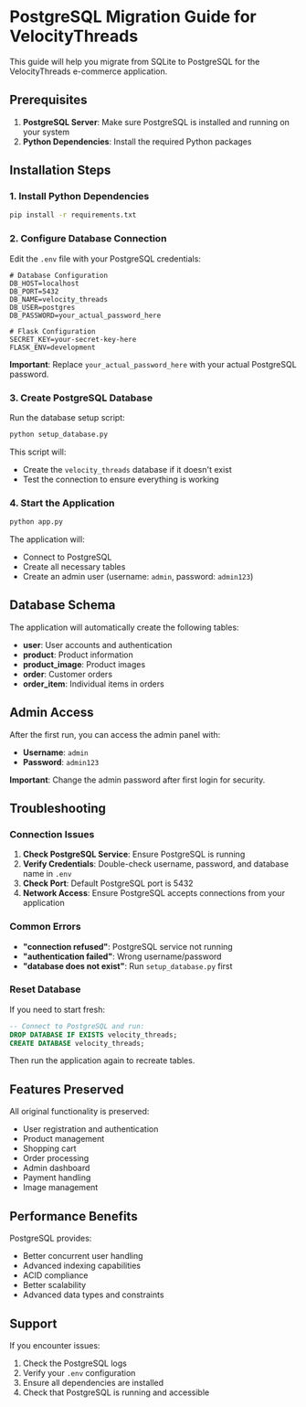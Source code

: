 # PostgreSQL Migration Guide for VelocityThreads

This guide will help you migrate from SQLite to PostgreSQL for the VelocityThreads e-commerce application.

## Prerequisites

1. **PostgreSQL Server**: Make sure PostgreSQL is installed and running on your system
2. **Python Dependencies**: Install the required Python packages

## Installation Steps

### 1. Install Python Dependencies

```bash
pip install -r requirements.txt
```

### 2. Configure Database Connection

Edit the `.env` file with your PostgreSQL credentials:

```env
# Database Configuration
DB_HOST=localhost
DB_PORT=5432
DB_NAME=velocity_threads
DB_USER=postgres
DB_PASSWORD=your_actual_password_here

# Flask Configuration
SECRET_KEY=your-secret-key-here
FLASK_ENV=development
```

**Important**: Replace `your_actual_password_here` with your actual PostgreSQL password.

### 3. Create PostgreSQL Database

Run the database setup script:

```bash
python setup_database.py
```

This script will:
- Create the `velocity_threads` database if it doesn't exist
- Test the connection to ensure everything is working

### 4. Start the Application

```bash
python app.py
```

The application will:
- Connect to PostgreSQL
- Create all necessary tables
- Create an admin user (username: `admin`, password: `admin123`)

## Database Schema

The application will automatically create the following tables:

- **user**: User accounts and authentication
- **product**: Product information
- **product_image**: Product images
- **order**: Customer orders
- **order_item**: Individual items in orders

## Admin Access

After the first run, you can access the admin panel with:
- **Username**: `admin`
- **Password**: `admin123`

**Important**: Change the admin password after first login for security.

## Troubleshooting

### Connection Issues

1. **Check PostgreSQL Service**: Ensure PostgreSQL is running
2. **Verify Credentials**: Double-check username, password, and database name in `.env`
3. **Check Port**: Default PostgreSQL port is 5432
4. **Network Access**: Ensure PostgreSQL accepts connections from your application

### Common Errors

- **"connection refused"**: PostgreSQL service not running
- **"authentication failed"**: Wrong username/password
- **"database does not exist"**: Run `setup_database.py` first

### Reset Database

If you need to start fresh:

```sql
-- Connect to PostgreSQL and run:
DROP DATABASE IF EXISTS velocity_threads;
CREATE DATABASE velocity_threads;
```

Then run the application again to recreate tables.

## Features Preserved

All original functionality is preserved:
- User registration and authentication
- Product management
- Shopping cart
- Order processing
- Admin dashboard
- Payment handling
- Image management

## Performance Benefits

PostgreSQL provides:
- Better concurrent user handling
- Advanced indexing capabilities
- ACID compliance
- Better scalability
- Advanced data types and constraints

## Support

If you encounter issues:
1. Check the PostgreSQL logs
2. Verify your `.env` configuration
3. Ensure all dependencies are installed
4. Check that PostgreSQL is running and accessible
